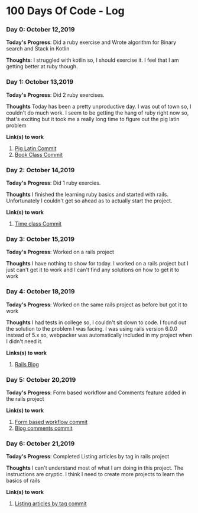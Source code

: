# 100 Days Of Code - Log

<!-- ### Day 0: February 30, 2016 (Example 1)
##### (delete me or comment me out)

**Today's Progress**: Fixed CSS, worked on canvas functionality for the app.

**Thoughts:** I really struggled with CSS, but, overall, I feel like I am slowly getting better at it. Canvas is still new for me, but I managed to figure out some basic functionality.

**Link to work:** [Calculator App](http://www.example.com)

### Day 0: February 30, 2016 (Example 2)
##### (delete me or comment me out)

**Today's Progress**: Fixed CSS, worked on canvas functionality for the app.

**Thoughts**: I really struggled with CSS, but, overall, I feel like I am slowly getting better at it. Canvas is still new for me, but I managed to figure out some basic functionality.

**Link(s) to work**: [Calculator App](http://www.example.com)


### Day 1: June 27, Monday

**Today's Progress**: I've gone through many exercises on FreeCodeCamp.

**Thoughts** I've recently started coding, and it's a great feeling when I finally solve an algorithm challenge after a lot of attempts and hours spent.

**Link(s) to work**
1. [Find the Longest Word in a String](https://www.freecodecamp.com/challenges/find-the-longest-word-in-a-string)
2. [Title Case a Sentence](https://www.freecodecamp.com/challenges/title-case-a-sentence) -->

### Day 0: October 12,2019

**Today's Progress**: Did a ruby exercise and Wrote algorithm for Binary search and Stack in Kotlin

**Thoughts**: I struggled with kotlin so, I should exercise it. I feel that I am getting better at ruby though. 


### Day 1: October 13,2019

**Today's Progress**: Did 2 ruby exercises. 

**Thoughts** Today has been a pretty unproductive day. I was out of town so, I couldn't do much work. I seem to be getting the hang of ruby right now so, that's exciting but it took me a really long time to figure out the pig latin problem

**Link(s) to work**
1. [Pig Latin Commit](https://github.com/RKRohk/learn_ruby/commit/a7e10364ea95b5423372bcd6b94b4d5891ec810a)
2. [Book Class Commit](https://github.com/RKRohk/learn_ruby/commit/7bd2402298365eccd43c6642de89d652f69991a6)

### Day 2: October 14,2019

**Today's Progress**: Did 1 ruby exercies.

**Thoughts** I finished the learning ruby basics and started with rails. Unfortunately I couldn't get so ahead as to actually start the project.

**Link(s) to work**
1. [Time class Commit](https://github.com/RKRohk/learn_ruby/commit/bb5af276b3eb0609c173fa4cc9d681206cc2860b)

### Day 3: October 15,2019

**Today's Progress**: Worked on a rails project

**Thoughts** I have nothing to show for today. I worked on a rails project but I just can't get it to work and I can't find any solutions on how to get it to work

### Day 4: October 18,2019

**Today's Progress**: Worked on the same rails project as before but got it to work

**Thoughts** I had tests in college so, I couldn't sit down to code. I found out the solution to the problem I was facing. I was using rails version 6.0.0 instead of 5.x so, webpacker was automatically included in my project when I didn't need it.

**Links(s) to work**
1. [Rails Blog](https://github.com/RKRohk/RubyBlogger)

### Day 5: October 20,2019

**Today's Progress**: Form based workflow and Comments feature added in the rails project

**Link(s) to work**
1. [Form based workflow commit](https://github.com/RKRohk/RubyBlogger/commit/80e6399b1e896f4f9959dd47eceaa9c87b145820)
2. [Blog comments commit](https://github.com/RKRohk/RubyBlogger/commit/5801d18c74307e33d5e8749c4adccac7bf6816a7)

### Day 6: October 21,2019

**Today's Progress**: Completed Listing articles by tag in rails project

**Thoughts** I can't understand most of what I am doing in this project. The instructions are cryptic. I think I need to create more projects to learn the basics of rails

**Link(s) to work**
1. [Listing articles by tag commit](https://github.com/RKRohk/RubyBlogger/commit/2a75dea4388882e819d23d554eea5540db2b7e77)